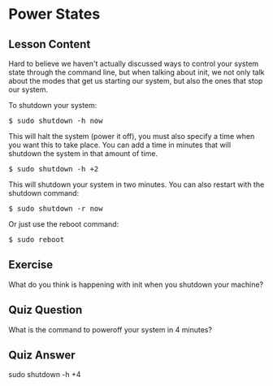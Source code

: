 # Power States

## Lesson Content

Hard to believe we haven't actually discussed ways to control your system state through the command line, but when talking about init, we not only talk about the modes that get us starting our system, but also the ones that stop our system.

To shutdown your system:

<pre>$ sudo shutdown -h now</pre>

This will halt the system (power it off), you must also specify a time when you want this to take place. You can add a time in minutes that will shutdown the system in that amount of time.

<pre>$ sudo shutdown -h +2</pre>

This will shutdown your system in two minutes. You can also restart with the shutdown command: 

<pre>$ sudo shutdown -r now</pre>

Or just use the reboot command:

<pre>$ sudo reboot</pre>

## Exercise

What do you think is happening with init when you shutdown your machine?

## Quiz Question

What is the command to poweroff your system in 4 minutes?

## Quiz Answer

sudo shutdown -h +4

